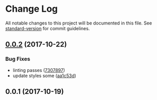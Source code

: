 # Change Log

All notable changes to this project will be documented in this file. See [standard-version](https://github.com/conventional-changelog/standard-version) for commit guidelines.

<a name="0.0.2"></a>
## [0.0.2](https://github.com/robdesisto/cub-pack-site/compare/v0.0.1...v0.0.2) (2017-10-22)


### Bug Fixes

* linting passes ([7307897](https://github.com/robdesisto/cub-pack-site/commit/7307897))
* update styles some ([aa1c53d](https://github.com/robdesisto/cub-pack-site/commit/aa1c53d))



<a name="0.0.1"></a>
## 0.0.1 (2017-10-19)
